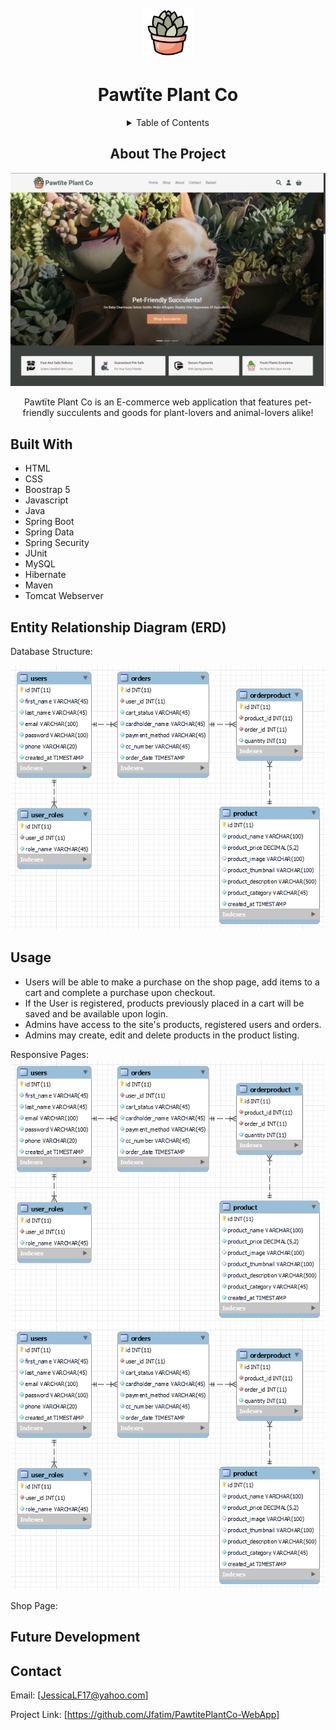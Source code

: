 
<br />
<div align="center">
  <a href="https://github.com/Jfatim/PawtitePlantCo-WebApp">
    <img src="/src/main/webapp/pub/img/fakelogo.png" alt="Logo" width="80" height="80">
  </a>

  <h1 align="center">Pawt&iuml;te Plant Co</h1>

 <details>
  <summary>Table of Contents</summary>
  <ol>
    <li><a href="#about-the-project">About The Project</a> </li>
    <li><a href="#built-with">Built With</a></li>
    <li><a href="#entity-relationship-diagram-(erd)">Entity Relationship Diagram (ERD)</a></li>
    <li><a href="#usage">Usage</a></li>
    <li><a href="#future-development">Future Development</a></li>
    <li><a href="#contact">Contact</a></li>
  </ol>
</details>

  ## About The Project

  ![home-page](src/main/webapp/pub/img/home-page.png)

  Pawt&iuml;te Plant Co is an E-commerce web application that features pet-friendly succulents and goods for plant-lovers and animal-lovers alike!
</div>

  ## Built With

  * HTML
  * CSS
  * Boostrap 5
  * Javascript
  * Java
  * Spring Boot
  * Spring Data
  * Spring Security
  * JUnit
  * MySQL
  * Hibernate
  * Maven
  * Tomcat Webserver

  ## Entity Relationship Diagram (ERD)

  Database Structure:

  ![ERD-Diagram](src/main/webapp/pub/img/er-diagram.png)

  
  ## Usage

- Users will be able to make a purchase on the shop page, add items to a cart and complete a purchase upon checkout.
- If the User is registered, products previously placed in a cart will be saved and be available upon login.
- Admins have access to the site's products, registered users and orders.
- Admins may create, edit and delete products in the product listing.

Responsive Pages:
![Responsive-Home](src/main/webapp/pub/img/er-diagram.png)
![Responsive-Shop](src/main/webapp/pub/img/er-diagram.png)

Shop Page:



  ## Future Development
  
  ## Contact

Email: [JessicaLF17@yahoo.com]

Project Link: [https://github.com/Jfatim/PawtitePlantCo-WebApp]

